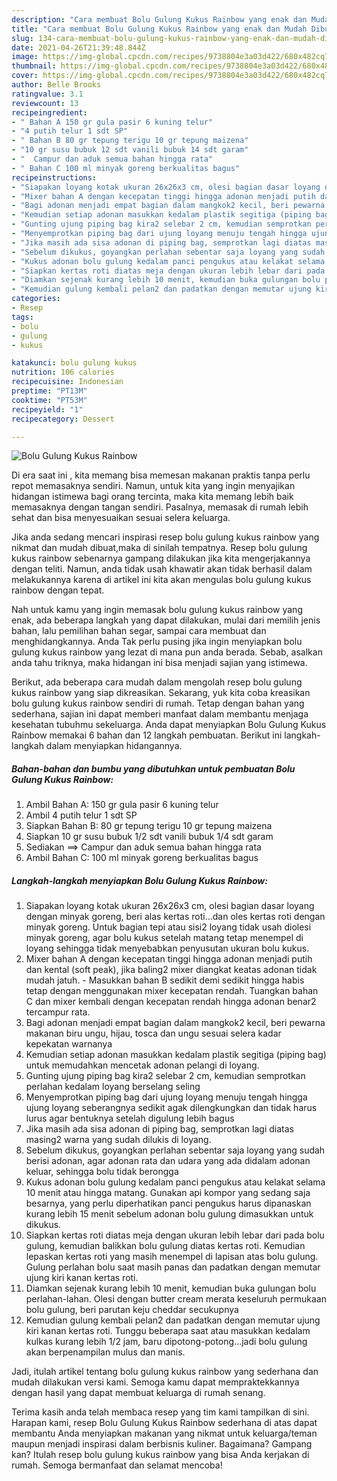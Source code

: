 ```yaml
---
description: "Cara membuat Bolu Gulung Kukus Rainbow yang enak dan Mudah Dibuat"
title: "Cara membuat Bolu Gulung Kukus Rainbow yang enak dan Mudah Dibuat"
slug: 134-cara-membuat-bolu-gulung-kukus-rainbow-yang-enak-dan-mudah-dibuat
date: 2021-04-26T21:39:48.844Z
image: https://img-global.cpcdn.com/recipes/9738804e3a03d422/680x482cq70/bolu-gulung-kukus-rainbow-foto-resep-utama.jpg
thumbnail: https://img-global.cpcdn.com/recipes/9738804e3a03d422/680x482cq70/bolu-gulung-kukus-rainbow-foto-resep-utama.jpg
cover: https://img-global.cpcdn.com/recipes/9738804e3a03d422/680x482cq70/bolu-gulung-kukus-rainbow-foto-resep-utama.jpg
author: Belle Brooks
ratingvalue: 3.1
reviewcount: 13
recipeingredient:
- " Bahan A 150 gr gula pasir 6 kuning telur"
- "4 putih telur 1 sdt SP"
- " Bahan B 80 gr tepung terigu 10 gr tepung maizena"
- "10 gr susu bubuk 12 sdt vanili bubuk 14 sdt garam"
- "  Campur dan aduk semua bahan hingga rata"
- " Bahan C 100 ml minyak goreng berkualitas bagus"
recipeinstructions:
- "Siapakan loyang kotak ukuran 26x26x3 cm, olesi bagian dasar loyang dengan minyak goreng, beri alas kertas roti...dan oles kertas roti dengan minyak goreng. Untuk bagian tepi atau sisi2 loyang tidak usah diolesi minyak goreng, agar bolu kukus setelah matang tetap menempel di loyang sehingga tidak menyebabkan penyusutan ukuran bolu kukus."
- "Mixer bahan A dengan kecepatan tinggi hingga adonan menjadi putih dan kental (soft peak), jika baling2 mixer diangkat keatas adonan tidak mudah jatuh. Masukkan bahan B sedikit demi sedikit hingga habis tetap dengan menggunakan mixer kecepatan rendah. Tuangkan bahan C dan mixer kembali dengan kecepatan rendah hingga adonan benar2 tercampur rata."
- "Bagi adonan menjadi empat bagian dalam mangkok2 kecil, beri pewarna makanan biru ungu, hijau, tosca dan ungu sesuai selera kadar kepekatan warnanya"
- "Kemudian setiap adonan masukkan kedalam plastik segitiga (piping bag) untuk memudahkan mencetak adonan pelangi di loyang."
- "Gunting ujung piping bag kira2 selebar 2 cm, kemudian semprotkan perlahan kedalam loyang berselang seling"
- "Menyemprotkan piping bag dari ujung loyang menuju tengah hingga ujung loyang seberangnya sedikit agak dilengkungkan dan tidak harus lurus agar bentuknya setelah digulung lebih bagus"
- "Jika masih ada sisa adonan di piping bag, semprotkan lagi diatas masing2 warna yang sudah dilukis di loyang."
- "Sebelum dikukus, goyangkan perlahan sebentar saja loyang yang sudah berisi adonan, agar adonan rata dan udara yang ada didalam adonan keluar, sehingga bolu tidak berongga"
- "Kukus adonan bolu gulung kedalam panci pengukus atau kelakat selama 10 menit atau hingga matang. Gunakan api kompor yang sedang saja besarnya, yang perlu diperhatikan panci pengukus harus dipanaskan kurang lebih 15 menit sebelum adonan bolu gulung dimasukkan untuk dikukus."
- "Siapkan kertas roti diatas meja dengan ukuran lebih lebar dari pada bolu gulung, kemudian balikkan bolu gulung diatas kertas roti. Kemudian lepaskan kertas roti yang masih menempel di lapisan atas bolu gulung. Gulung perlahan bolu saat masih panas dan padatkan dengan memutar ujung kiri kanan kertas roti."
- "Diamkan sejenak kurang lebih 10 menit, kemudian buka gulungan bolu perlahan-lahan. Olesi dengan butter cream merata keseluruh permukaan bolu gulung, beri parutan keju cheddar secukupnya"
- "Kemudian gulung kembali pelan2 dan padatkan dengan memutar ujung kiri kanan kertas roti. Tunggu beberapa saat atau masukkan kedalam kulkas kurang lebih 1/2 jam, baru dipotong-potong...jadi bolu gulung akan berpenampilan mulus dan manis."
categories:
- Resep
tags:
- bolu
- gulung
- kukus

katakunci: bolu gulung kukus 
nutrition: 106 calories
recipecuisine: Indonesian
preptime: "PT13M"
cooktime: "PT53M"
recipeyield: "1"
recipecategory: Dessert

---
```



![Bolu Gulung Kukus Rainbow](https://img-global.cpcdn.com/recipes/9738804e3a03d422/680x482cq70/bolu-gulung-kukus-rainbow-foto-resep-utama.jpg)

Di era  saat ini , kita memang bisa memesan makanan praktis tanpa perlu repot memasaknya sendiri. Namun, untuk kita yang ingin menyajikan hidangan istimewa bagi orang tercinta, maka kita memang lebih baik memasaknya dengan tangan sendiri. Pasalnya, memasak di rumah lebih sehat dan bisa menyesuaikan sesuai selera keluarga.

Jika anda sedang mencari inspirasi resep bolu gulung kukus rainbow yang nikmat dan mudah dibuat,maka di sinilah tempatnya. Resep bolu gulung kukus rainbow  sebenarnya gampang dilakukan jika kita mengerjakannya dengan teliti. Namun, anda tidak usah khawatir akan tidak berhasil dalam melakukannya 
karena di artikel ini kita akan mengulas bolu gulung kukus rainbow dengan tepat.  



Nah untuk kamu yang ingin memasak bolu gulung kukus rainbow yang enak, ada beberapa langkah yang dapat dilakukan, mulai dari memilih jenis bahan, lalu pemilihan bahan segar, sampai cara membuat dan menghidangkannya. Anda Tak perlu pusing jika ingin menyiapkan bolu gulung kukus rainbow yang lezat di mana pun anda berada. Sebab, asalkan anda  tahu triknya, maka hidangan ini bisa menjadi sajian yang istimewa.

Berikut, ada beberapa cara mudah dalam mengolah resep bolu gulung kukus rainbow yang siap dikreasikan. Sekarang, yuk kita coba kreasikan bolu gulung kukus rainbow sendiri di rumah. Tetap dengan bahan yang sederhana, sajian ini dapat memberi manfaat dalam membantu menjaga kesehatan tubuhmu sekeluarga. Anda dapat menyiapkan Bolu Gulung Kukus Rainbow memakai 6 bahan dan 12 langkah pembuatan. Berikut ini langkah-langkah dalam menyiapkan hidangannya.

<!--inarticleads1-->

##### Bahan-bahan dan bumbu yang dibutuhkan untuk pembuatan Bolu Gulung Kukus Rainbow:

1. Ambil  Bahan A: 150 gr gula pasir 6 kuning telur
1. Ambil 4 putih telur 1 sdt SP
1. Siapkan  Bahan B: 80 gr tepung terigu 10 gr tepung maizena
1. Siapkan 10 gr susu bubuk 1/2 sdt vanili bubuk 1/4 sdt garam
1. Sediakan  ==&gt; Campur dan aduk semua bahan hingga rata
1. Ambil  Bahan C: 100 ml minyak goreng berkualitas bagus




<!--inarticleads2-->

##### Langkah-langkah menyiapkan Bolu Gulung Kukus Rainbow:

1. Siapakan loyang kotak ukuran 26x26x3 cm, olesi bagian dasar loyang dengan minyak goreng, beri alas kertas roti...dan oles kertas roti dengan minyak goreng. Untuk bagian tepi atau sisi2 loyang tidak usah diolesi minyak goreng, agar bolu kukus setelah matang tetap menempel di loyang sehingga tidak menyebabkan penyusutan ukuran bolu kukus.
1. Mixer bahan A dengan kecepatan tinggi hingga adonan menjadi putih dan kental (soft peak), jika baling2 mixer diangkat keatas adonan tidak mudah jatuh. - Masukkan bahan B sedikit demi sedikit hingga habis tetap dengan menggunakan mixer kecepatan rendah. Tuangkan bahan C dan mixer kembali dengan kecepatan rendah hingga adonan benar2 tercampur rata.
1. Bagi adonan menjadi empat bagian dalam mangkok2 kecil, beri pewarna makanan biru ungu, hijau, tosca dan ungu sesuai selera kadar kepekatan warnanya
1. Kemudian setiap adonan masukkan kedalam plastik segitiga (piping bag) untuk memudahkan mencetak adonan pelangi di loyang.
1. Gunting ujung piping bag kira2 selebar 2 cm, kemudian semprotkan perlahan kedalam loyang berselang seling
1. Menyemprotkan piping bag dari ujung loyang menuju tengah hingga ujung loyang seberangnya sedikit agak dilengkungkan dan tidak harus lurus agar bentuknya setelah digulung lebih bagus
1. Jika masih ada sisa adonan di piping bag, semprotkan lagi diatas masing2 warna yang sudah dilukis di loyang.
1. Sebelum dikukus, goyangkan perlahan sebentar saja loyang yang sudah berisi adonan, agar adonan rata dan udara yang ada didalam adonan keluar, sehingga bolu tidak berongga
1. Kukus adonan bolu gulung kedalam panci pengukus atau kelakat selama 10 menit atau hingga matang. Gunakan api kompor yang sedang saja besarnya, yang perlu diperhatikan panci pengukus harus dipanaskan kurang lebih 15 menit sebelum adonan bolu gulung dimasukkan untuk dikukus.
1. Siapkan kertas roti diatas meja dengan ukuran lebih lebar dari pada bolu gulung, kemudian balikkan bolu gulung diatas kertas roti. Kemudian lepaskan kertas roti yang masih menempel di lapisan atas bolu gulung. Gulung perlahan bolu saat masih panas dan padatkan dengan memutar ujung kiri kanan kertas roti.
1. Diamkan sejenak kurang lebih 10 menit, kemudian buka gulungan bolu perlahan-lahan. Olesi dengan butter cream merata keseluruh permukaan bolu gulung, beri parutan keju cheddar secukupnya
1. Kemudian gulung kembali pelan2 dan padatkan dengan memutar ujung kiri kanan kertas roti. Tunggu beberapa saat atau masukkan kedalam kulkas kurang lebih 1/2 jam, baru dipotong-potong...jadi bolu gulung akan berpenampilan mulus dan manis.




Jadi, itulah artikel tentang  bolu gulung kukus rainbow  yang sederhana dan mudah dilakukan versi kami. Semoga kamu dapat mempraktekkannya dengan hasil yang dapat membuat keluarga di rumah senang. 

Terima kasih anda telah membaca resep yang tim kami tampilkan di sini. Harapan kami, resep  Bolu Gulung Kukus Rainbow sederhana di atas dapat membantu Anda menyiapkan makanan yang nikmat untuk keluarga/teman maupun menjadi inspirasi dalam berbisnis kuliner. Bagaimana? Gampang kan? Itulah resep bolu gulung kukus rainbow yang bisa Anda kerjakan di rumah. Semoga bermanfaat dan selamat mencoba!

